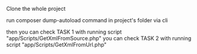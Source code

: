 Clone the whole project

run composer dump-autoload command in project's folder via cli

then you can check TASK 1 with running script "app/Scripts/GetXmlFromSource.php"
you can check TASK 2 with running script "app/Scripts/GetXmlFromUrl.php"
